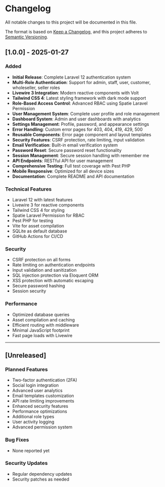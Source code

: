 # Changelog

All notable changes to this project will be documented in this file.

The format is based on [Keep a Changelog](https://keepachangelog.com/en/1.0.0/),
and this project adheres to [Semantic Versioning](https://semver.org/spec/v2.0.0.html).

## [1.0.0] - 2025-01-27

### Added
- **Initial Release**: Complete Laravel 12 authentication system
- **Multi-Role Authentication**: Support for admin, staff, user, customer, wholeseller, seller roles
- **Livewire 3 Integration**: Modern reactive components with Volt
- **Tailwind CSS 4**: Latest styling framework with dark mode support
- **Role-Based Access Control**: Advanced RBAC using Spatie Laravel Permission
- **User Management System**: Complete user profile and role management
- **Dashboard System**: Admin and user dashboards with analytics
- **Settings Management**: Profile, password, and appearance settings
- **Error Handling**: Custom error pages for 403, 404, 419, 429, 500
- **Reusable Components**: Error page component and layout templates
- **Security Features**: CSRF protection, rate limiting, input validation
- **Email Verification**: Built-in email verification system
- **Password Reset**: Secure password reset functionality
- **Session Management**: Secure session handling with remember me
- **API Endpoints**: RESTful API for user management
- **Comprehensive Testing**: Full test coverage with Pest PHP
- **Mobile Responsive**: Optimized for all device sizes
- **Documentation**: Complete README and API documentation

### Technical Features
- Laravel 12 with latest features
- Livewire 3 for reactive components
- Tailwind CSS 4 for styling
- Spatie Laravel Permission for RBAC
- Pest PHP for testing
- Vite for asset compilation
- SQLite as default database
- GitHub Actions for CI/CD

### Security
- CSRF protection on all forms
- Rate limiting on authentication endpoints
- Input validation and sanitization
- SQL injection protection via Eloquent ORM
- XSS protection with automatic escaping
- Secure password hashing
- Session security

### Performance
- Optimized database queries
- Asset compilation and caching
- Efficient routing with middleware
- Minimal JavaScript footprint
- Fast page loads with Livewire

---

## [Unreleased]

### Planned Features
- Two-factor authentication (2FA)
- Social login integration
- Advanced user analytics
- Email templates customization
- API rate limiting improvements
- Enhanced security features
- Performance optimizations
- Additional role types
- User activity logging
- Advanced permission system

### Bug Fixes
- None reported yet

### Security Updates
- Regular dependency updates
- Security patches as needed 